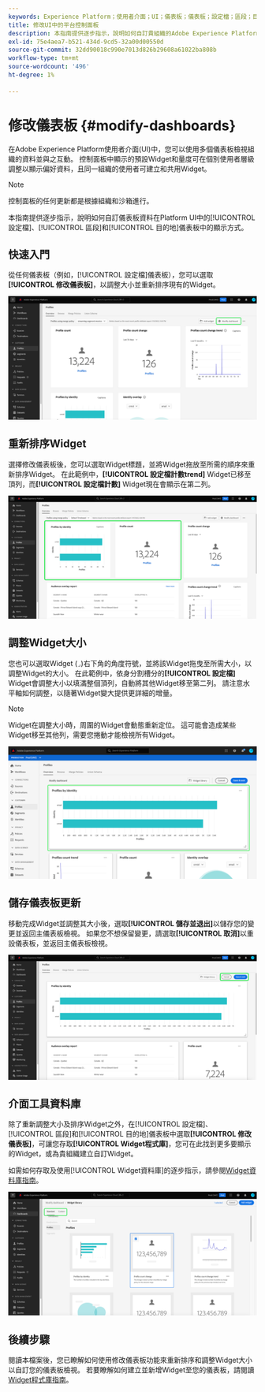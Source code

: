 ```yaml
---
keywords: Experience Platform；使用者介面；UI；儀表板；儀表板；設定檔；區段；目的地；授權使用情況
title: 修改UI中的平台控制面板
description: 本指南提供逐步指示，說明如何自訂貴組織的Adobe Experience Platform資料在儀表板中的顯示方式。
exl-id: 75e4aea7-b521-434d-9cd5-32a00d00550d
source-git-commit: 32dd90018c990e7013d826b29608a61022ba808b
workflow-type: tm+mt
source-wordcount: '496'
ht-degree: 1%

---
```


# 修改儀表板 {#modify-dashboards}

在Adobe Experience Platform使用者介面(UI)中，您可以使用多個儀表板檢視組織的資料並與之互動。 控制面板中顯示的預設Widget和量度可在個別使用者層級調整以顯示偏好資料，且同一組織的使用者可建立和共用Widget。

>[!NOTE]
>
>控制面板的任何更新都是根據組織和沙箱進行。

本指南提供逐步指示，說明如何自訂儀表板資料在Platform UI中的[!UICONTROL 設定檔]、[!UICONTROL 區段]和[!UICONTROL 目的地]儀表板中的顯示方式。

## 快速入門

從任何儀表板（例如，[!UICONTROL 設定檔]儀表板），您可以選取&#x200B;**[!UICONTROL 修改儀表板]**，以調整大小並重新排序現有的Widget。

![已反白修改儀表板的設定檔儀表板。](../images/customization/modify-dashboard.png)

## 重新排序Widget

選擇修改儀表板後，您可以選取Widget標題，並將Widget拖放至所需的順序來重新排序Widget。 在此範例中，**[!UICONTROL 設定檔計數trend]** Widget已移至頂列，而&#x200B;**[!UICONTROL 設定檔計數]** Widget現在會顯示在第二列。

![包含兩個重新排序的Widget的設定檔儀表板已反白顯示。](../images/customization/move-widget.png)

## 調整Widget大小

您也可以選取Widget (`⌟`)右下角的角度符號，並將該Widget拖曳至所需大小，以調整Widget的大小。 在此範例中，依身分割槽分的&#x200B;**[!UICONTROL 設定檔]** Widget會調整大小以填滿整個頂列，自動將其他Widget移至第二列。 請注意水平軸如何調整，以隨著Widget變大提供更詳細的增量。

>[!NOTE]
>
>Widget在調整大小時，周圍的Widget會動態重新定位。 這可能會造成某些Widget移至其他列，需要您捲動才能檢視所有Widget。

![反白顯示具有調整大小之Widget的設定檔儀表板。](../images/customization/resize-widget.png)

## 儲存儀表板更新

移動完成Widget並調整其大小後，選取&#x200B;**[!UICONTROL 儲存並退出]**&#x200B;以儲存您的變更並返回主儀表板檢視。 如果您不想保留變更，請選取&#x200B;**[!UICONTROL 取消]**&#x200B;以重設儀表板，並返回主儀表板檢視。

![同時顯示[取消]和[儲存並結束]的設定檔儀表板。](../images/customization/save-changes.png)

## 介面工具資料庫

除了重新調整大小及排序Widget之外，在[!UICONTROL 設定檔]、[!UICONTROL 區段]和[!UICONTROL 目的地]儀表板中選取&#x200B;**[!UICONTROL 修改儀表板]**，可讓您存取&#x200B;**[!UICONTROL Widget程式庫]**，您可在此找到更多要顯示的Widget，或為貴組織建立自訂Widget。

如需如何存取及使用[!UICONTROL Widget資料庫]的逐步指示，請參閱[Widget資料庫指南](widget-library.md)。

![標示為「標準」和「自訂」的Widget程式庫工作區。](../images/customization/widget-library.png)

## 後續步驟

閱讀本檔案後，您已瞭解如何使用修改儀表板功能來重新排序和調整Widget大小以自訂您的儀表板檢視。 若要瞭解如何建立並新增Widget至您的儀表板，請閱讀[Widget程式庫指南](widget-library.md)。
